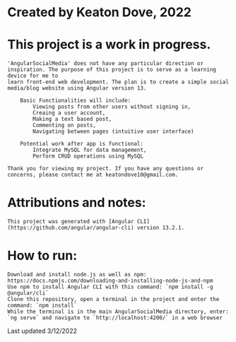 # Created by Keaton Dove, 2022

# This project is a work in progress.

    'AngularSocialMedia' does not have any particular direction or inspiration. The purpose of this project is to serve as a learning device for me to
    learn front-end web development. The plan is to create a simple social media/blog website using Angular version 13.

        Basic Functionalities will include: 
            Viewing posts from other users without signing in,
            Creaing a user account,
            Making a text based post,
            Commenting on posts,
            Navigating between pages (intuitive user interface)

        Potential work after app is functional:
            Integrate MySQL for data management,
            Perform CRUD operations using MySQL

    Thank you for viewing my project. If you have any questions or concerns, please contact me at keatondove10@gmail.com.

# Attributions and notes:
    This project was generated with [Angular CLI](https://github.com/angular/angular-cli) version 13.2.1.
    
# How to run: 
    Download and install node.js as well as npm: https://docs.npmjs.com/downloading-and-installing-node-js-and-npm
    Use npm to install Angular CLI with this command: `npm install -g @angular/cli`
    Clone this repository, open a terminal in the project and enter the command: `npm install`
    While the terminal is in the main AngularSocialMedia directory, enter: `ng serve` and navigate to `http://localhost:4200/` in a web browser

Last updated 3/12/2022
